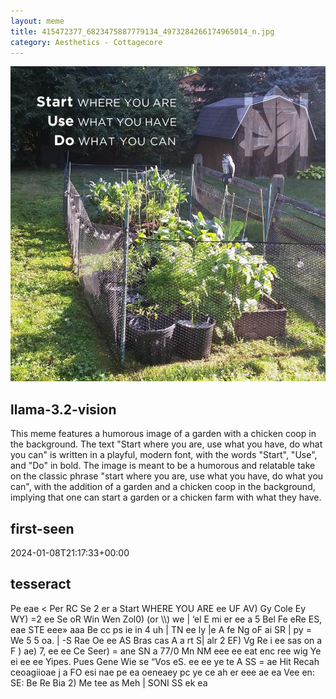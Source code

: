 ```yaml
---
layout: meme
title: 415472377_6823475887779134_4973284266174965014_n.jpg
category: Aesthetics - Cottagecore
---
```


<div markdown="0"><a href="415472377_6823475887779134_4973284266174965014_n.jpg"><img class="photo" src="415472377_6823475887779134_4973284266174965014_n.jpg" /></a>

<h2>llama-3.2-vision</h2>
<p title="Llama-3.2-Vision-11B is a really good model that probably gets the visual details right but doesn't understand literary or media references, and often fails to accurately represent the physical arrangement of objects and the implied relationships between the objects.">This meme features a humorous image of a garden with a chicken coop in the background. The text &quot;Start where you are, use what you have, do what you can&quot; is written in a playful, modern font, with the words &quot;Start&quot;, &quot;Use&quot;, and &quot;Do&quot; in bold. The image is meant to be a humorous and relatable take on the classic phrase &quot;start where you are, use what you have, do what you can&quot;, with the addition of a garden and a chicken coop in the background, implying that one can start a garden or a chicken farm with what they have.</p>

<h2>first-seen</h2>
<p title="Because Git doesn't preserve file modification times, this metadata file contains the file's modification time when it was added to the library.">2024-01-08T21:17:33+00:00</p>

<h2>tesseract</h2>
<p title="Tesseract is often terrible and just gives a lot of nonsense characters, but it used to be the state of the art, and usually it is better at correctly representing text than llama-3.2-vision-11b.">Pe eae &lt; Per RC Se 2 er a Start WHERE YOU ARE ee UF AV) Gy Cole Ey WY) =2 ee Se oR Win Wen Zol0) (or \\)  we | ‘el E mi er ee a 5 Bel Fe eRe ES, eae STE eee» aaa  Be cc ps ie in 4 uh | TN ee ly |e  A fe Ng oF ai SR | py = We 5 5 oa. | -S Rae Oe ee AS Bras cas A a rt S| alr 2 EF) Vg Re i ee sas on a F ) ae) 7, ee ee Ce Seer) = ane SN a 77/0 Mn NM eee ee eat enc ree wig Ye ei ee ee Yipes. Pues Gene Wie se “Vos eS. ee ee ye te A SS = ae Hit Recah ceoagiioae j a FO esi nae pe ea oeneaey pc ye ce ah er eee ae ea Vee en: SE: Be Re Bia 2) Me tee as Meh | SONI SS ek ea</p>

</div>

